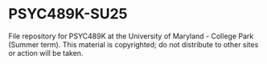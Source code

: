 # PSYC489K-SU25
 File repository for PSYC489K at the University of Maryland - College Park (Summer term). This material is copyrighted; do not distribute to other sites or action will be taken. 
